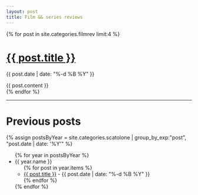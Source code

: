 ```yaml
---
layout: post
title: Film && series reviews
---
```


{% for post in site.categories.filmrev  limit:4 %}
  <h1><a href="{{ post.url }}">{{ post.title }}</a></h1>
  <p class="author">
    <span class="date">{{ post.date | date: "%-d %B %Y"  }}</span>
  </p>
  <div class="content">
    {{ post.content }}
  </div>
{% endfor %}

---

# Previous posts

{% assign postsByYear =
    site.categories.scatolone | group_by_exp:"post", "post.date | date: '%Y'" %}
<ul>
{% for year in postsByYear %}
<li>{{ year.name }}
    <ul>
      {% for post in year.items %}
        <li><a href="{{ post.url }}">{{ post.title }}</a> - {{ post.date | date: "%-d %B %Y"  }}</li>
      {% endfor %}
    </ul>
 </li>
{% endfor %}
 </ul>
